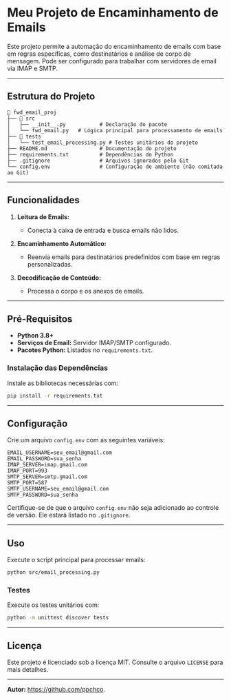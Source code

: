 # Meu Projeto de Encaminhamento de Emails

Este projeto permite a automação do encaminhamento de emails com base em regras específicas, como destinatários e análise de corpo de mensagem. Pode ser configurado para trabalhar com servidores de email via IMAP e SMTP.

---

## Estrutura do Projeto

```
📁 fwd_email_proj
├── 📁 src
│   ├── __init__.py           # Declaração do pacote
│   └── fwd_email.py   # Lógica principal para processamento de emails
├── 📁 tests
│   └── test_email_processing.py # Testes unitários do projeto
├── README.md                 # Documentação do projeto
├── requirements.txt          # Dependências do Python
├── .gitignore                # Arquivos ignorados pelo Git
└── config.env                # Configuração de ambiente (não comitada ao Git)
```

---

## Funcionalidades

1. **Leitura de Emails:**
   - Conecta à caixa de entrada e busca emails não lidos.

2. **Encaminhamento Automático:**
   - Reenvia emails para destinatários predefinidos com base em regras personalizadas.

3. **Decodificação de Conteúdo:**
   - Processa o corpo e os anexos de emails.

---

## Pré-Requisitos

- **Python 3.8+**
- **Serviços de Email:** Servidor IMAP/SMTP configurado.
- **Pacotes Python:** Listados no `requirements.txt`.

### Instalação das Dependências

Instale as bibliotecas necessárias com:

```bash
pip install -r requirements.txt
```

---

## Configuração

Crie um arquivo `config.env` com as seguintes variáveis:

```env
EMAIL_USERNAME=seu_email@gmail.com
EMAIL_PASSWORD=sua_senha
IMAP_SERVER=imap.gmail.com
IMAP_PORT=993
SMTP_SERVER=smtp.gmail.com
SMTP_PORT=587
SMTP_USERNAME=seu_email@gmail.com
SMTP_PASSWORD=sua_senha
```

Certifique-se de que o arquivo `config.env` não seja adicionado ao controle de versão. Ele estará listado no `.gitignore`.

---

## Uso

Execute o script principal para processar emails:

```bash
python src/email_processing.py
```

### Testes

Execute os testes unitários com:

```bash
python -m unittest discover tests
```

---

## Licença

Este projeto é licenciado sob a licença MIT. Consulte o arquivo `LICENSE` para mais detalhes.

---

**Autor:**
https://github.com/ppchco.